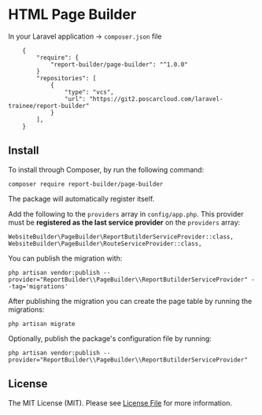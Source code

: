 # HTML Page Builder

In your Laravel application -> `composer.json` file

```
    {
        "require": {
            "report-builder/page-builder": "^1.0.0"
        }
        "repositories": [
            {
                "type": "vcs",
                "url": "https://git2.poscarcloud.com/laravel-trainee/report-builder"
            }
        ],
    }
```

## Install

To install through Composer, by run the following command:

```
composer require report-builder/page-builder
```

The package will automatically register itself.

Add the following to the `providers` array in `config/app.php`. This provider must be **registered as the last service provider** on the `providers` array:

```
WebsiteBuilder\PageBuilder\ReportButilderServiceProvider::class,
WebsiteBuilder\PageBuilder\RouteServiceProvider::class,
```

You can publish the migration with:

```
php artisan vendor:publish --provider="ReportBuilder\\PageBuilder\\ReportButilderServiceProvider" --tag='migrations'
```

After publishing the migration you can create the page table by running the migrations:

```
php artisan migrate
```

Optionally, publish the package's configuration file by running:

```
php artisan vendor:publish --provider="ReportBuilder\\PageBuilder\\ReportButilderServiceProvider"
```

## License

The MIT License (MIT). Please see [License File](LICENSE.md) for more information.
